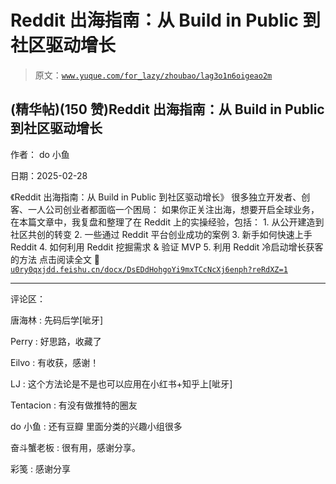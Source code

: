 # Reddit 出海指南：从 Build in Public 到社区驱动增长

> 原文：[`www.yuque.com/for_lazy/zhoubao/lag3o1n6oigeao2m`](https://www.yuque.com/for_lazy/zhoubao/lag3o1n6oigeao2m)

## (精华帖)(150 赞)Reddit 出海指南：从 Build in Public 到社区驱动增长

作者： do 小鱼

日期：2025-02-28

《Reddit 出海指南：从 Build in Public 到社区驱动增长》 很多独立开发者、创客、一人公司创业者都面临一个困局：
如果你正关注出海，想要开启全球业务， 在本篇文章中，我复盘和整理了在 Reddit 上的实操经验，包括： 1. 从公开建造到社区共创的转变 2. 一些通过 Reddit 平台创业成功的案例 3. 新手如何快速上手 Reddit 4. 如何利用 Reddit 挖掘需求 & 验证 MVP 5. 利用
Reddit 冷启动增长获客的方法 点击阅读全文 🔗  [`u0ry0qxjdd.feishu.cn/docx/DsEDdHohgoYi9mxTCcNcXj6enph?reRdXZ=1`](https://u0ry0qxjdd.feishu.cn/docx/DsEDdHohgoYi9mxTCcNcXj6enph?reRdXZ=1)

* * *

评论区：

唐海林 : 先码后学[呲牙]

Perry : 好思路，收藏了

Eilvo : 有收获，感谢！

LJ : 这个方法论是不是也可以应用在小红书+知乎上[呲牙]

Tentacion : 有没有做推特的圈友

do 小鱼 : 还有豆瓣 里面分类的兴趣小组很多

奋斗蟹老板 : 很有用，感谢分享。

彩笺 : 感谢分享